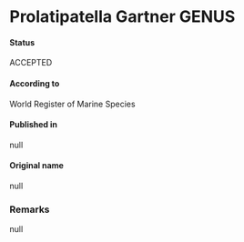 Prolatipatella Gartner GENUS
=======

#### Status
ACCEPTED

#### According to
World Register of Marine Species

#### Published in
null

#### Original name
null

### Remarks
null